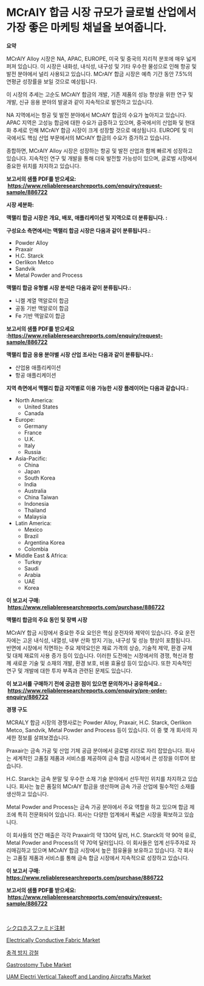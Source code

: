 <p><h1>MCrAlY 합금 시장 규모가 글로벌 산업에서 가장 좋은 마케팅 채널을 보여줍니다.</h1></p><p><strong>요약</strong></p>
<p><p>MCrAlY Alloy 시장은 NA, APAC, EUROPE, 미국 및 중국의 지리적 분포에 매우 넓게 퍼져 있습니다. 이 시장은 내화성, 내식성, 내구성 및 기타 우수한 물성으로 인해 항공 및 발전 분야에서 널리 사용되고 있습니다. MCrAlY 합금 시장은 예측 기간 동안 7.5%의 연평균 성장률을 보일 것으로 예상됩니다.</p><p>이 시장의 추세는 고순도 MCrAlY 합금의 개발, 기존 제품의 성능 향상을 위한 연구 및 개발, 신규 응용 분야의 발굴과 같이 지속적으로 발전하고 있습니다.</p><p>NA 지역에서는 항공 및 발전 분야에서 MCrAlY 합금의 수요가 높아지고 있습니다. APAC 지역은 고성능 합금에 대한 수요가 급증하고 있으며, 중국에서의 산업화 및 현대화 추세로 인해 MCrAlY 합금 시장이 크게 성장할 것으로 예상됩니다. EUROPE 및 미국에서도 핵심 산업 부문에서의 MCrAlY 합금의 수요가 증가하고 있습니다.</p><p>종합하면, MCrAlY Alloy 시장은 성장하는 항공 및 발전 산업과 함께 빠르게 성장하고 있습니다. 지속적인 연구 및 개발을 통해 더욱 발전할 가능성이 있으며, 글로벌 시장에서 중요한 위치를 차지하고 있습니다.</p></p>
<p><strong>보고서의 샘플 PDF를 받으세요: &nbsp;<a href="https://www.reliableresearchreports.com/enquiry/request-sample/886722">https://www.reliableresearchreports.com/enquiry/request-sample/886722</a></strong></p>
<p><strong>시장 세분화:</strong></p>
<p><strong> 맥랠리 합금 시장은 개요, 배포, 애플리케이션 및 지역으로 더 분류됩니다. :</strong></p>
<p><strong>구성요소 측면에서는 맥랠리 합금 시장은 다음과 같이 분류됩니다.:</strong></p>
<p><ul><li>Powder Alloy</li><li>Praxair</li><li>H.C. Starck</li><li>Oerlikon Metco</li><li>Sandvik</li><li>Metal Powder and Process</li></ul></p>
<p><strong> 맥랠리 합금 유형별 시장 분석은 다음과 같이 분류됩니다.:</strong></p>
<p><ul><li>니켈 계열 맥알로이 합금</li><li>공동 기반 맥알로이 합금</li><li>Fe 기반 맥알로이 합금</li></ul></p>
<p><strong>보고서의 샘플 PDF를 받으세요 :<a href="https://www.reliableresearchreports.com/enquiry/request-sample/886722">https://www.reliableresearchreports.com/enquiry/request-sample/886722</a></strong></p>
<p><strong> 맥랠리 합금 응용 분야별 시장 산업 조사는 다음과 같이 분류됩니다.:</strong></p>
<p><ul><li>산업용 애플리케이션</li><li>항공 애플리케이션</li></ul></p>
<p><strong>지역 측면에서 맥랠리 합금 지역별로 이용 가능한 시장 플레이어는 다음과 같습니다.:</strong></p>
<p><ul>
    <li>
        North America:
        <ul>
            <li>United States</li>
            <li>Canada</li>
        </ul>
    </li>
    <li>
        Europe:
        <ul>
            <li>Germany</li>
            <li>France</li>
            <li>U.K.</li>
            <li>Italy</li>
            <li>Russia</li>
        </ul>
    </li>
    <li>
        Asia-Pacific:
        <ul>
            <li>China</li>
            <li>Japan</li>
            <li>South Korea</li>
            <li>India</li>
            <li>Australia</li>
            <li>China Taiwan</li>
            <li>Indonesia</li>
            <li>Thailand</li>
            <li>Malaysia</li>
        </ul>
    </li>
    <li>
        Latin America:
        <ul>
            <li>Mexico</li>
            <li>Brazil</li>
            <li>Argentina Korea</li>
            <li>Colombia</li>
        </ul>
    </li>
    <li>
        Middle East & Africa:
        <ul>
            <li>Turkey</li>
            <li>Saudi</li>
            <li>Arabia</li>
            <li>UAE</li>
            <li>Korea</li>
        </ul>
    </li>
    </ul></p>
<p><strong>이 보고서 구매: &nbsp;<a href="https://www.reliableresearchreports.com/purchase/886722">https://www.reliableresearchreports.com/purchase/886722</a></strong></p>
<p><strong>맥랠리 합금의 주요 동인 및 장벽 시장</strong></p>
<p><p>MCrAlY 합금 시장에서 중요한 주요 요인은 핵심 운전자와 제약이 있습니다. 주요 운전자에는 고온 내식성, 내열성, 내부 산화 방지 기능, 내구성 및 성능 향상이 포함됩니다. 반면에 시장에서 직면하는 주요 제약요인은 재료 가격의 상승, 기술적 제약, 환경 규제 및 대체 재료의 사용 증가 등이 있습니다. 이러한 도전에는 시장에서의 경쟁, 혁신과 함께 새로운 기술 및 소재의 개발, 환경 보호, 비용 효율성 등이 있습니다. 또한 지속적인 연구 및 개발에 대한 투자 부족과 관련된 문제도 있습니다.</p></p>
<p><strong>이 보고서를 구매하기 전에 궁금한 점이 있으면 문의하거나 공유하세요.: &nbsp;<a href="https://www.reliableresearchreports.com/enquiry/pre-order-enquiry/886722">https://www.reliableresearchreports.com/enquiry/pre-order-enquiry/886722</a></strong></p>
<p><strong>경쟁 구도</strong></p>
<p><p>MCRALY 합금 시장의 경쟁사로는 Powder Alloy, Praxair, H.C. Starck, Oerlikon Metco, Sandvik, Metal Powder and Process 등이 있습니다. 이 중 몇 개 회사의 자세한 정보를 살펴보겠습니다. </p><p>Praxair는 금속 가공 및 산업 기체 공급 분야에서 글로벌 리더로 자리 잡았습니다. 회사는 세계적인 고품질 제품과 서비스를 제공하여 금속 합금 시장에서 큰 성장을 이루어 왔습니다. </p><p>H.C. Starck는 금속 분말 및 우수한 소재 기술 분야에서 선두적인 위치를 차지하고 있습니다. 회사는 높은 품질의 MCrAlY 합금을 생산하며 금속 가공 산업에 필수적인 소재를 생산하고 있습니다. </p><p>Metal Powder and Process는 금속 가공 분야에서 주요 역할을 하고 있으며 합금 제조에 특히 전문화되어 있습니다. 회사는 다양한 업계에서 폭넓은 시장을 확보하고 있습니다. </p><p>이 회사들의 연간 매출은 각각 Praxair의 약 130억 달러, H.C. Starck의 약 90억 유로, Metal Powder and Process의 약 70억 달러입니다. 이 회사들은 업계 선두주자로 자리매김하고 있으며 MCrAlY 합금 시장에서 높은 점유율을 보유하고 있습니다. 각 회사는 고품질 제품과 서비스를 통해 금속 합금 시장에서 지속적으로 성장하고 있습니다.</p></p>
<p><strong>이 보고서 구매: &nbsp; <a href="https://www.reliableresearchreports.com/purchase/886722">https://www.reliableresearchreports.com/purchase/886722</a></strong></p>
<p><strong>보고서의 샘플 PDF를 받으세요: &nbsp;<a href="https://www.reliableresearchreports.com/enquiry/request-sample/886722">https://www.reliableresearchreports.com/enquiry/request-sample/886722</a></strong><strong></strong></p>
<p>&nbsp;</p>
<p><p><a href="https://medium.com/@isacsimnis20231/%E3%82%B7%E3%82%AF%E3%83%AD%E3%83%9B%E3%82%B9%E3%83%95%E3%82%A1%E3%83%9F%E3%83%89%E6%B3%A8%E5%B0%84%E5%B8%82%E5%A0%B4-2031%E5%B9%B4%E3%81%BE%E3%81%A7%E3%81%AE%E3%83%88%E3%83%AC%E3%83%B3%E3%83%89-%E4%BA%88%E6%B8%AC-%E7%AB%B6%E4%BA%89%E5%88%86%E6%9E%90-8e8937c041a3">シクロホスファミド注射</a></p><p><a href="https://rainy-horn-d69.notion.site/Electrically-Conductive-Fabric-Market-Size-Evaluating-its-Market-Trends-Growth-and-Projections-20-766a35a1758b460699f8f8fa1e548a9a">Electrically Conductive Fabric Market</a></p><p><a href="https://medium.com/@snake68678/%EC%87%A0%EA%B0%95-%EC%B6%A9%EA%B2%A9-%EC%A0%80%ED%95%AD-%EC%8B%9C%EC%9E%A5-%EC%8B%9C%EC%9E%A5-%EC%A0%90%EC%9C%A0%EC%9C%A8-%EC%8B%9C%EC%9E%A5-%EB%8F%99%ED%96%A5-%EB%B0%8F-%EB%AF%B8%EB%9E%98-%EC%84%B1%EC%9E%A5-%ED%83%90%EC%83%89-6a19f1db4f00">충격 방지 강철</a></p><p><a href="https://www.linkedin.com/pulse/gastrostomy-tube-market-share-amp-new-trends-analysis-eedlf?trackingId=IPYQHrcO5Zcy8DzOe2VoZQ%3D%3D">Gastrostomy Tube Market</a></p><p><a href="https://issuu.com/reportprime-2/docs/uam-electri-vertical-takeoff-and-landing-aircrafts">UAM Electri Vertical Takeoff and Landing Aircrafts Market</a></p></p>